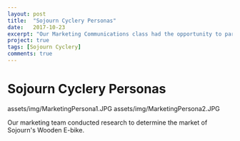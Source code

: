 ```yaml
---
layout: post
title:  "Sojourn Cyclery Personas"
date:   2017-10-23
excerpt: "Our Marketing Communications class had the opportunity to partner with Sojourn Cyclery to identify the market for the Sojourn's Wooden E-bike. These are the personas I created."
project: true
tags: [Sojourn Cyclery]
comments: true
---
```

# Sojourn Cyclery Personas

assets/img/MarketingPersona1.JPG
assets/img/MarketingPersona2.JPG

Our marketing team conducted research to determine the market of Sojourn's Wooden E-bike. 
